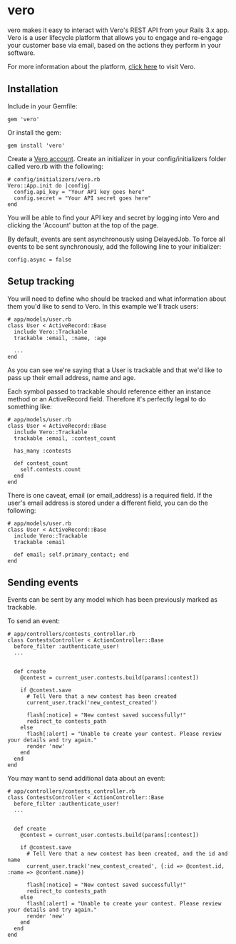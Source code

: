 # vero

vero makes it easy to interact with Vero's REST API from your Rails 3.x app. Vero is a user lifecycle platform that allows you to engage and re-engage your customer base via email, based on the actions they perform in your software. 

For more information about the platform, [click here](http://getvero.com) to visit Vero.

## Installation

Include in your Gemfile:

    gem 'vero'

Or install the gem:

    gem install 'vero'

Create a [Vero account](http://getvero.com). Create an initializer in your config/initializers folder called vero.rb with the following:
    
    # config/initializers/vero.rb
    Vero::App.init do |config|
      config.api_key = "Your API key goes here"
      config.secret = "Your API secret goes here"
    end

You will be able to find your API key and secret by logging into Vero and clicking the 'Account' button at the top of the page.

By default, events are sent asynchronously using DelayedJob. To force all events to be sent synchronously, add the following line to your initializer:

    config.async = false

## Setup tracking

You will need to define who should be tracked and what information about them you'd like to send to Vero. In this example we'll track users:
    
    # app/models/user.rb
    class User < ActiveRecord::Base
      include Vero::Trackable 
      trackable :email, :name, :age

      ...
    end

As you can see we're saying that a User is trackable and that we'd like to pass up their email address, name and age. 

Each symbol passed to trackable should reference either an instance method or an ActiveRecord field. Therefore it's perfectly legal to do something like:
    
    # app/models/user.rb
    class User < ActiveRecord::Base
      include Vero::Trackable 
      trackable :email, :contest_count

      has_many :contests

      def contest_count
        self.contests.count
      end
    end

There is one caveat, email (or email_address) is a required field. If the user's email address is stored under a different field, you can do the following:
    
    # app/models/user.rb
    class User < ActiveRecord::Base
      include Vero::Trackable 
      trackable :email

      def email; self.primary_contact; end
    end

## Sending events

Events can be sent by any model which has been previously marked as trackable.

To send an event:
    
    # app/controllers/contests_controller.rb
    class ContestsController < ActionController::Base
      before_filter :authenticate_user!
      ...

      
      def create
        @contest = current_user.contests.build(params[:contest])

        if @contest.save
          # Tell Vero that a new contest has been created
          current_user.track('new_contest_created')
          
          flash[:notice] = "New contest saved successfully!"
          redirect_to contests_path
        else
          flash[:alert] = "Unable to create your contest. Please review your details and try again."
          render 'new'
        end
      end
    end

You may want to send additional data about an event:
    
    # app/controllers/contests_controller.rb
    class ContestsController < ActionController::Base
      before_filter :authenticate_user!
      ...

      
      def create
        @contest = current_user.contests.build(params[:contest])

        if @contest.save
          # Tell Vero that a new contest has been created, and the id and name
          current_user.track('new_contest_created', {:id => @contest.id, :name => @content.name})
          
          flash[:notice] = "New contest saved successfully!"
          redirect_to contests_path
        else
          flash[:alert] = "Unable to create your contest. Please review your details and try again."
          render 'new'
        end
      end
    end